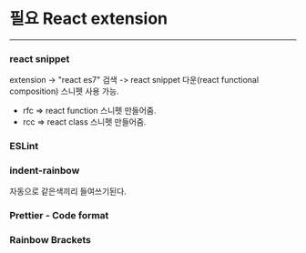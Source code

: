 # 필요 React extension

- - -
### react snippet
extension -> "react es7" 검색 -> react snippet 다운(react functional composition) 스니펫 사용 가능.     
- rfc => react function 스니펫 만들어줌.
- rcc => react class 스니펫 만들어줌.

### ESLint

### indent-rainbow
자동으로 같은색끼리 들여쓰기된다.

### Prettier - Code format

### Rainbow Brackets